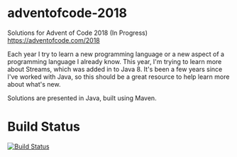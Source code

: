 # adventofcode-2018
Solutions for Advent of Code 2018 (In Progress)
https://adventofcode.com/2018

Each year I try to learn a new programming language or a new aspect of a programming language I already know. This year, I'm trying to learn more about Streams, which was added in to Java 8. It's been a few years since I've worked with Java, so this should be a great resource to help learn more about what's new.

Solutions are presented in Java, built using Maven.

# Build Status
[![Build Status](https://travis-ci.com/jacob-lucas/adventofcode-2018.svg?branch=master)](https://travis-ci.com/jacob-lucas/adventofcode-2018)

